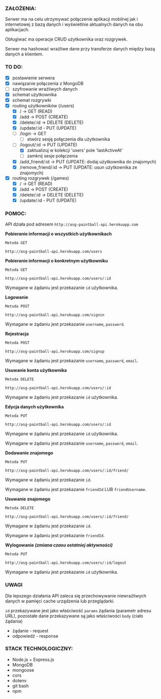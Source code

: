 ### ZAŁOŻENIA:

Serwer ma na celu utrzymywać połączenie aplikacji mobilnej jak i internetowej z bazą danych i wyświetlnie aktualnych danych na obu aplikacjach.

Obługiwać ma operacje CRUD użytkownika oraz rozgrywek.

Serwer ma hashować wrażliwe dane przy transferze danych między bazą danych a klientem.
  
### TO DO:
- [x] postawienie serwera
- [x] nawiązanie połączenia z MongoDB
- [ ] szyfrowanie wrażliwych danych
- [x] schemat użytkownika
- [x] schemat rozgrywki 
- [x] routing użytkowników (/users)
  - [x] / -> GET (READ)
  - [x] /add -> POST (CREATE)
  - [x] /delete/:id -> DELETE (DELETE)
  - [x] /update/:id - PUT (UPDATE)
  - [ ] /login -> GET
    - [ ] stwórz sesję połączenia dla użytkownika
  - [ ] /logout/:id -> PUT (UPDATE) 
    - [x] zaktualizuj w kolekcji 'users' pole 'lastActiveAt'
    - [ ] zamknij sesje połączenia
  - [x] /add_friend/:id -> PUT (UPDATE: dodaj użytkownika do znajomych)
  - [x] /remove_friend/:id -> PUT (UPDATE: usun użytkownika ze znajomych)
- [x] routing rozgrywek (/games)
  - [x] / -> GET (READ)
  - [x] /add -> POST (CREATE)
  - [x] /delete/:id -> DELETE (DELETE)
  - [x] /update/:id - PUT (UPDATE)
  
### POMOC: 

  API działa pod adresem `http://asg-paintball-api.herokuapp.com`

  **Pobieranie informacji o wszystkich użytkownikach** 
  
  `Metoda GET`
  ```
  http://asg-paintball-api.herokuapp.com/users
  ```

  **Pobieranie informacji o konkretnym użytkowniku**

  `Metoda GET`
  ```
  http://asg-paintball-api.herokuapp.com/users/:id
  ```
  Wymagane w żądaniu jest przekazanie `id` użytkownika.

  **Logowanie**

  `Metoda POST`
  ```
  http://asg-paintball-api.herokuapp.com/signin
  ```
  Wymagane w żądaniu jest przekazanie `username`, `password`.
  
  **Rejestracja**

  `Metoda POST`
  ```
  http://asg-paintball-api.herokuapp.com/signup
  ```
  Wymagane w żądaniu jest przekazanie `username`, `password`, `email`.

  **Usuwanie konta użytkownika**

  `Metoda DELETE`
  ```
  http://asg-paintball-api.herokuapp.com/users/:id
  ```
  Wymagane w żądaniu jest przekazanie `id` użytkownika.

  **Edycja danych użytkownika**

  `Metoda PUT`
  ```
  http://asg-paintball-api.herokuapp.com/users/:id
  ```
  Wymagane w żądaniu jest przekazanie `id` użytkownika.

  Wymagane w żądaniu jest przekazanie `username`, `password`, `email`.

  **Dodawanie znajomego**

  `Metoda PUT`
  ```
  http://asg-paintball-api.herokuapp.com/users/:id/friend/
  ```
  Wymagane w żądaniu jest przekazanie `id`.

  Wymagane w żądaniu jest przekazanie `friendId` LUB `friendUsername`.

  **Usuwanie znajomego**

  `Metoda DELETE`
  ```
  http://asg-paintball-api.herokuapp.com/users/:id/friend/
  ```
  Wymagane w żądaniu jest przekazanie `id`.

  Wymagane w żądaniu jest przekazanie `friendId`.

  **Wylogowanie _(zmiana czasu ostatniej aktywności)_**

  `Metoda PUT`
  ```
  http://asg-paintball-api.herokuapp.com/users/:id/logout
  ```
  
  Wymagane w żądaniu jest przekazanie `id` użytkownika.

### UWAGI
Dla lepszego działania API zaleca się przechowywanie niewrażliwych danych w pamięci cache urządzenia lub przeglądarki.

`id` przekazywane jest jako właściwość `params` żądania (parametr adresu URL), pozostałe dane przekazywane są jako właściwości `body` (ciało żądania)

- żądanie - request
- odpowiedź - response

### STACK TECHNOLOGICZNY:
- Node.js + Express.js
- MongoDB
- mongoose
- cors
- dotenv
- git bash
- npm